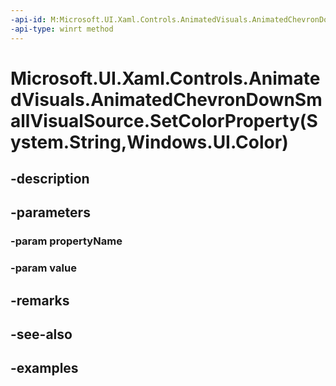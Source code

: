 ```yaml
---
-api-id: M:Microsoft.UI.Xaml.Controls.AnimatedVisuals.AnimatedChevronDownSmallVisualSource.SetColorProperty(System.String,Windows.UI.Color)
-api-type: winrt method
---
```


# Microsoft.UI.Xaml.Controls.AnimatedVisuals.AnimatedChevronDownSmallVisualSource.SetColorProperty(System.String,Windows.UI.Color)

<!--
public void SetColorProperty (string propertyName, Windows.UI.Color value);
-->


## -description

## -parameters

### -param propertyName

### -param value

## -remarks

## -see-also

## -examples


